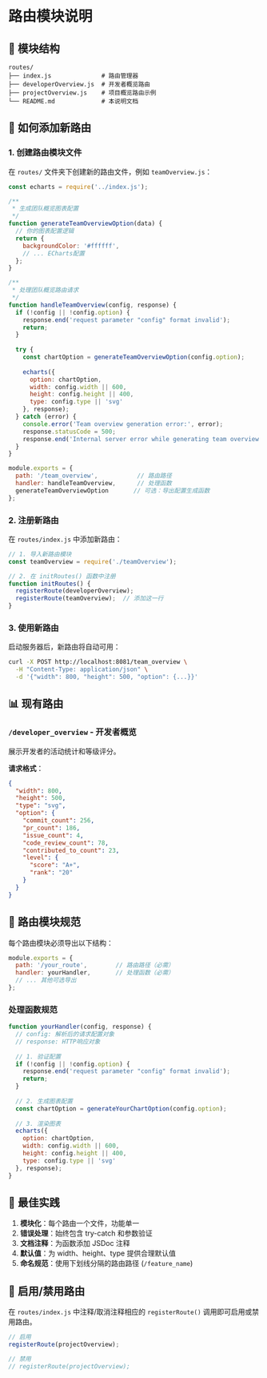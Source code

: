 # 路由模块说明

## 📁 模块结构

```
routes/
├── index.js              # 路由管理器
├── developerOverview.js  # 开发者概览路由
├── projectOverview.js    # 项目概览路由示例 
└── README.md             # 本说明文档
```

## 🚀 如何添加新路由

### 1. 创建路由模块文件

在 `routes/` 文件夹下创建新的路由文件，例如 `teamOverview.js`：

```javascript
const echarts = require('../index.js');

/**
 * 生成团队概览图表配置
 */
function generateTeamOverviewOption(data) {
  // 你的图表配置逻辑
  return {
    backgroundColor: '#ffffff',
    // ... ECharts配置
  };
}

/**
 * 处理团队概览路由请求
 */
function handleTeamOverview(config, response) {
  if (!config || !config.option) {
    response.end('request parameter "config" format invalid');
    return;
  }
  
  try {
    const chartOption = generateTeamOverviewOption(config.option);
    
    echarts({
      option: chartOption,
      width: config.width || 600,
      height: config.height || 400,
      type: config.type || 'svg'
    }, response);
  } catch (error) {
    console.error('Team overview generation error:', error);
    response.statusCode = 500;
    response.end('Internal server error while generating team overview');
  }
}

module.exports = {
  path: '/team_overview',           // 路由路径
  handler: handleTeamOverview,      // 处理函数
  generateTeamOverviewOption       // 可选：导出配置生成函数
};
```

### 2. 注册新路由

在 `routes/index.js` 中添加新路由：

```javascript
// 1. 导入新路由模块
const teamOverview = require('./teamOverview');

// 2. 在 initRoutes() 函数中注册
function initRoutes() {
  registerRoute(developerOverview);
  registerRoute(teamOverview);  // 添加这一行
}
```

### 3. 使用新路由

启动服务器后，新路由将自动可用：

```bash
curl -X POST http://localhost:8081/team_overview \
  -H "Content-Type: application/json" \
  -d '{"width": 800, "height": 500, "option": {...}}'
```

## 📊 现有路由

### `/developer_overview` - 开发者概览
展示开发者的活动统计和等级评分。

**请求格式**：
```json
{
  "width": 800,
  "height": 500,
  "type": "svg",
  "option": {
    "commit_count": 256,
    "pr_count": 186,
    "issue_count": 4,
    "code_review_count": 78,
    "contributed_to_count": 23,
    "level": {
      "score": "A+",
      "rank": "20"
    }
  }
}
```

## 🔧 路由模块规范

每个路由模块必须导出以下结构：

```javascript
module.exports = {
  path: '/your_route',        // 路由路径（必需）
  handler: yourHandler,       // 处理函数（必需）
  // ... 其他可选导出
};
```

### 处理函数规范

```javascript
function yourHandler(config, response) {
  // config: 解析后的请求配置对象
  // response: HTTP响应对象
  
  // 1. 验证配置
  if (!config || !config.option) {
    response.end('request parameter "config" format invalid');
    return;
  }
  
  // 2. 生成图表配置
  const chartOption = generateYourChartOption(config.option);
  
  // 3. 渲染图表
  echarts({
    option: chartOption,
    width: config.width || 600,
    height: config.height || 400,
    type: config.type || 'svg'
  }, response);
}
```

## 🎯 最佳实践

1. **模块化**：每个路由一个文件，功能单一
2. **错误处理**：始终包含 try-catch 和参数验证
3. **文档注释**：为函数添加 JSDoc 注释
4. **默认值**：为 width、height、type 提供合理默认值
5. **命名规范**：使用下划线分隔的路由路径 (`/feature_name`)

## 🚦 启用/禁用路由

在 `routes/index.js` 中注释/取消注释相应的 `registerRoute()` 调用即可启用或禁用路由。

```javascript
// 启用
registerRoute(projectOverview);

// 禁用
// registerRoute(projectOverview);
``` 